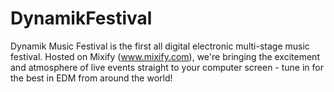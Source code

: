 DynamikFestival
===============

Dynamik Music Festival is the first all digital electronic multi-stage music festival. Hosted on Mixify (www.mixify.com), we're bringing the excitement and atmosphere of live events straight to your computer screen - tune in for the best in EDM from around the world!
